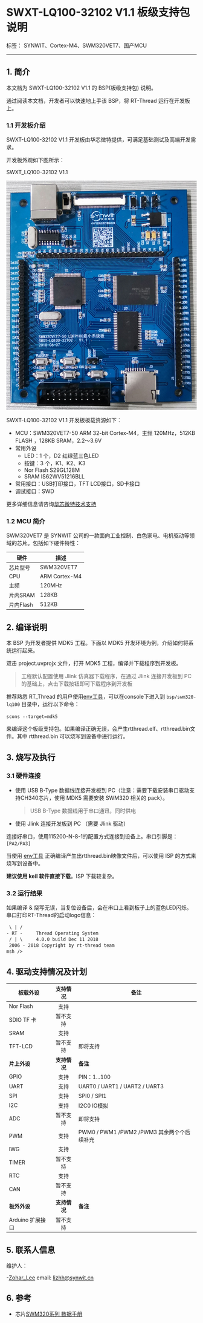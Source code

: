 # SWXT-LQ100-32102 V1.1 板级支持包 说明

标签： SYNWIT、Cortex-M4、SWM320VET7、国产MCU

---

## 1. 简介

本文档为 SWXT-LQ100-32102 V1.1 的 BSP(板级支持包) 说明。

通过阅读本文档，开发者可以快速地上手该 BSP，将 RT-Thread 运行在开发板上。

### 1.1  开发板介绍

SWXT-LQ100-32102 V1.1 开发板由华芯微特提供，可满足基础测试及高端开发需求。

开发板外观如下图所示：

SWXT_LQ100-32102 V1.1

![SWXT-LQ100-32102](figures/SWXT-LQ100-32102.jpg "SWXT-LQ100-32102 V1.1")

SWXT-LQ100-32102 V1.1 开发板板载资源如下：

- MCU：SWM320VET7-50  ARM 32-bit Cortex-M4，主频 120MHz，512KB FLASH ，128KB SRAM，2.2～3.6V
- 常用外设
  - LED：1 个，D2 红绿蓝三色LED
  - 按键：3 个，K1、K2、K3
  - Nor Flash S29GL128M
  - SRAM IS62WV51216BLL
- 常用接口：USB打印接口，TFT LCD接口，SD卡接口
- 调试接口：SWD

更多详细信息请咨询[华芯微特技术支持][5]

### 1.2  MCU 简介

SWM320VET7 是 SYNWIT 公司的一款面向工业控制、白色家电、电机驱动等领域的芯片。包括如下硬件特性：

| 硬件 | 描述 |
| -- | -- |
|芯片型号| SWM320VET7 |
|CPU| ARM Cortex-M4 |
|主频| 120MHz |
|片内SRAM| 128KB |
|片内Flash|  512KB |

## 2. 编译说明

本 BSP 为开发者提供 MDK5 工程。下面以 MDK5 开发环境为例，介绍如何将系统运行起来。

双击 project.uvprojx 文件，打开 MDK5 工程，编译并下载程序到开发板。

> 工程默认配置使用 Jlink 仿真器下载程序，在通过 Jlink 连接开发板到 PC 的基础上，点击下载按钮即可下载程序到开发板

推荐熟悉 RT_Thread 的用户使用[env工具][1]，可以在console下进入到 `bsp/swm320-lq100` 目录中，运行以下命令：

`scons --target=mdk5`

来编译这个板级支持包。如果编译正确无误，会产生rtthread.elf、rtthread.bin文件。其中 rtthread.bin 可以烧写到设备中进行运行。

## 3. 烧写及执行

### 3.1 硬件连接

- 使用 USB B-Type 数据线连接开发板到 PC（注意：需要下载安装串口驱动支持CH340芯片，使用 MDK5 需要安装 SWM320 相关的 pack）。

  >  USB B-Type 数据线用于串口通讯，同时供电

- 使用 Jlink 连接开发板到 PC （需要 Jlink 驱动）

连接好串口，使用115200-N-8-1的配置方式连接到设备上。串口引脚是：`[PA2/PA3]`

当使用 [env工具][1] 正确编译产生出rtthread.bin映像文件后，可以使用 ISP 的方式来烧写到设备中。

**建议使用 keil 软件直接下载**。ISP 下载较复杂。

### 3.2 运行结果

如果编译 & 烧写无误，当复位设备后，会在串口上看到板子上的蓝色LED闪烁。串口打印RT-Thread的启动logo信息：

```
 \ | /
- RT -     Thread Operating System
 / | \     4.0.0 build Dec 11 2018
 2006 - 2018 Copyright by rt-thread team
msh />
```

## 4. 驱动支持情况及计划

|**板载外设**     |**支持情况**|**备注**                    |
| ----------------- | :----------: | ----------------------- |
| Nor Flash         | 支持          |                        |
| SDIO TF 卡        | 暂不支持      |                        |
| SRAM              | 支持          |      |
| TFT-LCD           |   暂不支持    |   即将支持             |
|**片上外设**     |**支持情况** |**备注**                  |
| GPIO              |     支持     | PIN：1...100 |
| UART              |     支持     | UART0 / UART1 / UART2 / UART3               |
| SPI               |     支持     | SPI0 / SPI1        |
| I2C               |   支持   |    I2C0 IO模拟   |
| ADC               | 暂不支持 | 即将支持 |
| PWM               |   支持   |  PWM0 / PWM1 /PWM2 /PWM3  其余两个个后续补充                           |
| IWG               |   支持   |                            |
| TIMER             |   暂不支持   |                       |
| RTC               |   支持   |                             |
| CAN               |   暂不支持   |                |
|**板外外设**     |**支持情况**|**备注**     |
| Arduino 扩展接口 |   暂不支持   |        |

## 5. 联系人信息

维护人：

-[Zohar_Lee](https://github.com/zohar123) email: lizhh@synwit.cn

## 6. 参考

- 芯片[SWM320系列 数据手册][4]

  [1]: https://www.rt-thread.org/page/download.html
  [2]: http://www.synwit.cn/Public/Uploads/2018-11-05/5bdfea74d5712.pdf
  [3]: http://www.synwit.cn/Public/Uploads/2018-11-01/5bdab8ad2e5b9.pdf
  [4]: http://www.synwit.cn/Public/Uploads/2018-11-05/5bdff49b396d1.pdf
  [5]: http://www.synwit.cn/support.html
